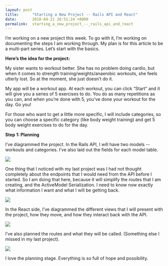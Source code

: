 ```yaml
---
layout: post
title:      "Starting a New Project -- Rails API and React"
date:       2018-04-21 20:51:24 +0000
permalink:  starting_a_new_project_--_rails_api_and_react
---
```



I’m working on a new project this week. To go with it, I’m working on documenting the steps I am working through. My plan is for this article to be a multi-part series. Let’s start with the basics.

**Here’s the idea for the project:**

My sister wants to workout better. She has no problem doing cardio, but when it comes to strength training/weights/anaerobic workouts, she feels utterly lost. So at the moment, she just doesn’t do it. 

My app will be a workout app. At each workout, you can click “Start” and it will give you a series of 5 exercises to do. You do as many repetitions as you can, and when you’re done with 5, you’ve done your workout for the day. Go you!

For those who want to get a little more specific, I will include categories, so you can choose a specific category (like body weight training) and get 5 body weight exercises to do for the day. 

**Step 1: Planning**

I’ve diagrammed the project. In the Rails API, I will have two models -- workouts and categories. I’ve also laid out the fields for each model table. 

![](https://photos.app.goo.gl/apmgy9BtwiMV37tW2)

One thing that I noticed with my last project was I had not thought completely about the endpoints that I would need from the API before I started. So I am doing that here, because it will simplify the routes that I am creating, and the ActiveModel Serialization. I need to know now exactly what information I want and what I will be getting back.

![](https://photos.app.goo.gl/uGtQukwlb7wVDFDz1)

In the React side, I’ve diagrammed the different views that I will present with the project, how they move, and how they interact back with the API. 

![](https://photos.app.goo.gl/1NlmJBYDZFLJFobs1)

I’ve also planned the routes and what they will be called. (Something else I missed in my last project). 

![](https://photos.app.goo.gl/3369HW3zEhcRZi9G3)

I love the planning stage. Everything is so full of hope and possibility. 

